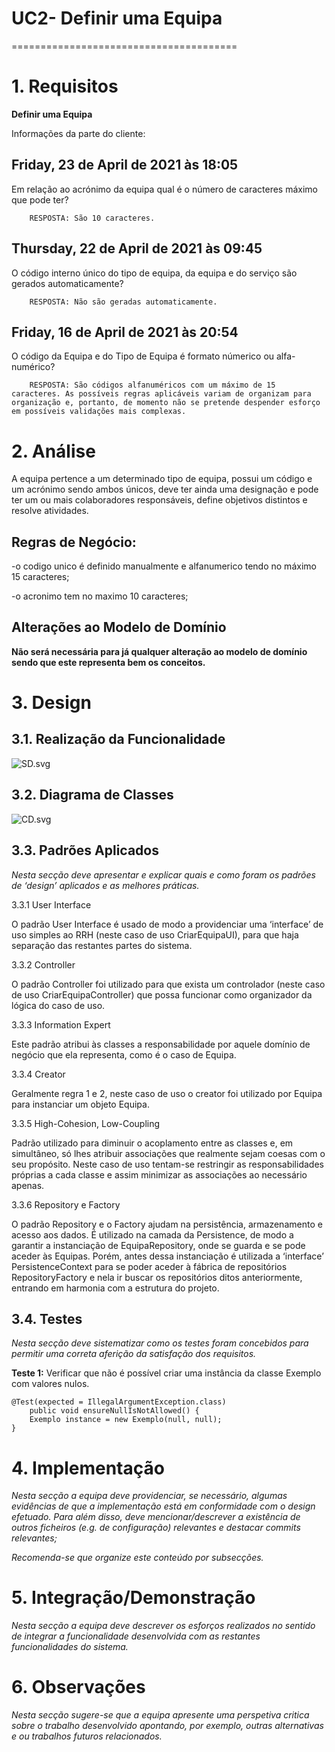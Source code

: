 # UC2- Definir uma Equipa
=======================================

# 1. Requisitos

**Definir uma Equipa**

Informações da parte do cliente:

## Friday, 23 de April de 2021 às 18:05

Em relação ao acrónimo da equipa qual é o número de caracteres máximo que pode ter?

        RESPOSTA: São 10 caracteres.

## Thursday, 22 de April de 2021 às 09:45

O código interno único do tipo de equipa, da equipa e do serviço são gerados automaticamente?
        
        RESPOSTA: Não são geradas automaticamente.

## Friday, 16 de April de 2021 às 20:54

 O código da Equipa e do Tipo de Equipa é formato númerico ou alfa-numérico?

        RESPOSTA: São códigos alfanuméricos com um máximo de 15 caracteres. As possíveis regras aplicáveis variam de organizam para organização e, portanto, de momento não se pretende despender esforço em possíveis validações mais complexas.

# 2. Análise

A equipa pertence a um determinado tipo de equipa, possui um código e um acrónimo sendo ambos únicos, deve ter ainda
uma designação e pode ter um ou mais colaboradores responsáveis, define objetivos distintos e resolve atividades.

## Regras de Negócio:

-o codigo unico é definido manualmente e alfanumerico tendo no máximo 15 caracteres;

-o acronimo tem no maximo 10 caracteres;

## Alterações ao Modelo de Domínio

**Não será necessária para já qualquer alteração ao modelo de domínio sendo que este representa bem os conceitos.**

# 3. Design

## 3.1. Realização da Funcionalidade

![SD.svg](SD.svg)

## 3.2. Diagrama de Classes

![CD.svg](CD.svg)

## 3.3. Padrões Aplicados

*Nesta secção deve apresentar e explicar quais e como foram os padrões de ‘design’ aplicados e as melhores práticas.*

3.3.1 User Interface

O padrão User Interface é usado de modo a providenciar uma ‘interface’ de uso simples ao RRH (neste caso de uso CriarEquipaUI), para que haja separação das restantes partes do sistema.

3.3.2 Controller

O padrão Controller foi utilizado para que exista um controlador (neste caso de uso CriarEquipaController) que possa funcionar como organizador da lógica do caso de uso.

3.3.3 Information Expert

Este padrão atribui às classes a responsabilidade por aquele domínio de negócio que ela representa, como é o caso de Equipa.

3.3.4 Creator

Geralmente regra 1 e 2, neste caso de uso o creator foi utilizado por Equipa para instanciar um objeto Equipa.

3.3.5 High-Cohesion, Low-Coupling

Padrão utilizado para diminuir o acoplamento entre as classes e, em simultâneo, só lhes atribuir associações que realmente sejam coesas com o seu propósito.
Neste caso de uso tentam-se restringir as responsabilidades próprias a cada classe e assim minimizar as associações ao necessário apenas.

3.3.6 Repository e Factory

O padrão Repository e o Factory ajudam na persistência, armazenamento e acesso aos dados. É utilizado na camada da Persistence, de modo a garantir a instanciação de EquipaRepository, onde se guarda e se pode aceder às Equipas.
Porém, antes dessa instanciação é utilizada a ‘interface’ PersistenceContext para se poder aceder à fábrica de repositórios RepositoryFactory e nela ir buscar os repositórios ditos anteriormente, entrando em harmonia com a estrutura do projeto.

## 3.4. Testes
*Nesta secção deve sistematizar como os testes foram concebidos para permitir uma correta aferição da satisfação dos requisitos.*

**Teste 1:** Verificar que não é possível criar uma instância da classe Exemplo com valores nulos.

	@Test(expected = IllegalArgumentException.class)
		public void ensureNullIsNotAllowed() {
		Exemplo instance = new Exemplo(null, null);
	}

# 4. Implementação

*Nesta secção a equipa deve providenciar, se necessário, algumas evidências de que a implementação está em conformidade com o design efetuado. Para além disso, deve mencionar/descrever a existência de outros ficheiros (e.g. de configuração) relevantes e destacar commits relevantes;*

*Recomenda-se que organize este conteúdo por subsecções.*

# 5. Integração/Demonstração

*Nesta secção a equipa deve descrever os esforços realizados no sentido de integrar a funcionalidade desenvolvida com as restantes funcionalidades do sistema.*

# 6. Observações

*Nesta secção sugere-se que a equipa apresente uma perspetiva critica sobre o trabalho desenvolvido apontando, por exemplo, outras alternativas e ou trabalhos futuros relacionados.*



